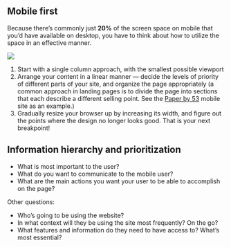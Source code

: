 ## Mobile first
Because there’s commonly just **20%** of the screen space on mobile that you’d have available on desktop, you have to think about how to utilize the space in an effective manner.

![](https://web3canvas.com/wp-content/uploads/2013/03/mobilefirst-650x450.png)
1. Start with a single column approach, with the smallest possible viewport
2. Arrange your content in a linear manner — decide the levels of priority of different parts of your site, and organize the page appropriately (a common approach in landing pages is to divide the page into sections that each describe a different selling point. See the [Paper by 53](https://www.fiftythree.com/paper) mobile site as an example.)
3. Gradually resize your browser up by increasing its width, and figure out the points where the design no longer looks good. That is your next breakpoint!

## Information hierarchy and prioritization
- What is most important to the user?
- What do you want to communicate to the mobile user?
- What are the main actions you want your user to be able to accomplish on the page?

Other questions:
- Who’s going to be using the website?
- In what context will they be using the site most frequently? On the go?
- What features and information do they need to have access to? What’s most essential?
